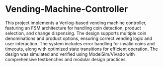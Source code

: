 # Vending-Machine-Controller
This project implements a Verilog-based vending machine controller, featuring an FSM architecture for handling coin detection, product selection, and change dispensing. The design supports multiple coin denominations and product options, ensuring correct vending logic and user interaction. The system includes error handling for invalid coins and timeouts, along with optimized state transitions for efficient operation. The design was simulated and verified using ModelSim/Vivado with comprehensive testbenches and modular design practices.
